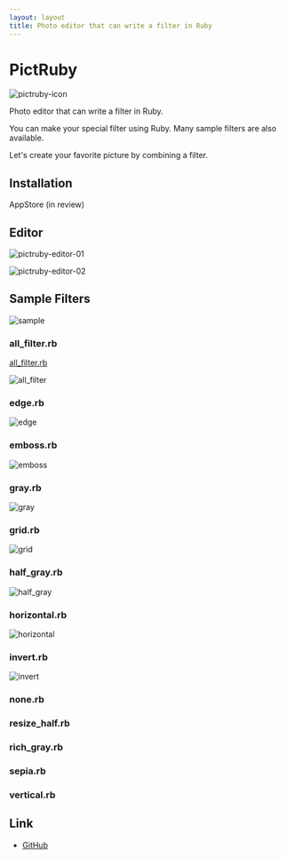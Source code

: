 ```yaml
---
layout: layout
title: Photo editor that can write a filter in Ruby
---
```

# PictRuby
![pictruby-icon](images/pictruby-icon.png)

Photo editor that can write a filter in Ruby.

You can make your special filter using Ruby. Many sample filters are also available.

Let's create your favorite picture by combining a filter.

## Installation

AppStore (in review)

## Editor

![pictruby-editor-01](images/pictruby-editor-01.jpg)

![pictruby-editor-02](images/pictruby-editor-02.jpg)

## Sample Filters

![sample](images/sample.jpg)

### all_filter.rb

[all_filter.rb](https://github.com/ongaeshi/PictRuby/blob/master/resources/sample/all_filter.rb)

![all_filter](images/all_filter.jpg)

### edge.rb

![edge](images/edge.jpg)

### emboss.rb

![emboss](images/emboss.jpg)

### gray.rb

![gray](images/gray.jpg)

### grid.rb

![grid](images/grid.jpg)

### half_gray.rb

![half_gray](images/half_gray.jpg)

### horizontal.rb

![horizontal](images/horizontal.jpg)

### invert.rb

![invert](images/invert.jpg)

### none.rb

### resize_half.rb

### rich_gray.rb

### sepia.rb

### vertical.rb

## Link

- [GitHub](https://github.com/ongaeshi/PictRuby)
